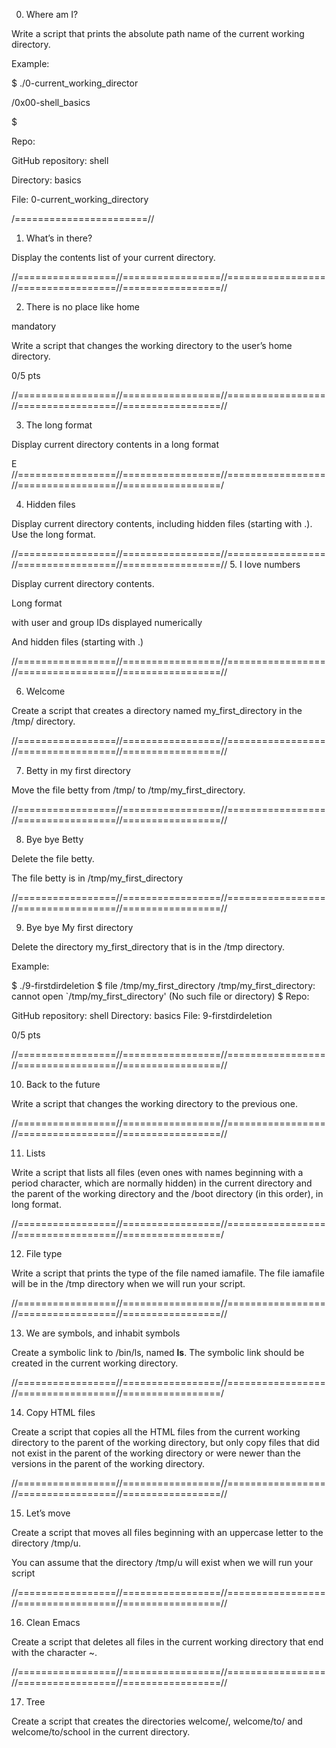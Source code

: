 0. Where am I?

Write a script that prints the absolute path name of the current working directory.

Example:

$ ./0-current_working_director

/0x00-shell_basics

$

Repo:

GitHub repository: shell

Directory: basics

File: 0-current_working_directory

/=======================//

1. What’s in there?

Display the contents list of your current directory.


//=================//=================//=================//=================//=================//

2. There is no place like home

mandatory

Write a script that changes the working directory to the user’s home directory.



 
0/5 pts


//=================//=================//=================//=================//=================//

3. The long format

Display current directory contents in a long format

E
//=================//=================//=================//=================//=================/

4. Hidden files

Display current directory contents, including hidden files (starting with .). Use the long format.


//=================//=================//=================//=================//=================//
5. I love numbers

Display current directory contents.

Long format

with user and group IDs displayed numerically

And hidden files (starting with .)


//=================//=================//=================//=================//=================//

6. Welcome

Create a script that creates a directory named my_first_directory in the /tmp/ directory.



//=================//=================//=================//=================//=================//

7. Betty in my first directory

Move the file betty from /tmp/ to /tmp/my_first_directory.



//=================//=================//=================//=================//=================//

8. Bye bye Betty

Delete the file betty.

The file betty is in /tmp/my_first_directory


//=================//=================//=================//=================//=================//

9. Bye bye My first directory

Delete the directory my_first_directory that is in the /tmp directory.

Example:

$ ./9-firstdirdeletion
$ file /tmp/my_first_directory
/tmp/my_first_directory: cannot open `/tmp/my_first_directory' (No such file or directory)
$
Repo:

GitHub repository: shell
Directory: basics
File: 9-firstdirdeletion
 
0/5 pts

//=================//=================//=================//=================//=================//

10. Back to the future

Write a script that changes the working directory to the previous one.


//=================//=================//=================//=================//=================//

11. Lists

Write a script that lists all files (even ones with names beginning with a period character, which are normally hidden) in the current directory and the parent of the working directory and the /boot directory (in this order), in long format.

//=================//=================//=================//=================//=================/

12. File type


Write a script that prints the type of the file named iamafile. The file iamafile will be in the /tmp directory when we will run your script.


//=================//=================//=================//=================//=================//

13. We are symbols, and inhabit symbols

Create a symbolic link to /bin/ls, named __ls__. The symbolic link should be created in the current working directory.


//=================//=================//=================//=================//=================/

14. Copy HTML files

Create a script that copies all the HTML files from the current working directory to the parent of the working directory, but only copy files that did not exist in the parent of the working directory or were newer than the versions in the parent of the working directory.


//=================//=================//=================//=================//=================//

15. Let’s move

Create a script that moves all files beginning with an uppercase letter to the directory /tmp/u.

You can assume that the directory /tmp/u will exist when we will run your script


//=================//=================//=================//=================//=================//

16. Clean Emacs

Create a script that deletes all files in the current working directory that end with the character ~.


//=================//=================//=================//=================//=================//

17. Tree

Create a script that creates the directories welcome/, welcome/to/ and welcome/to/school in the current directory.

